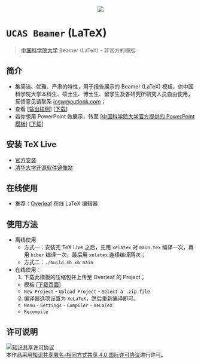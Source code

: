 <p align="center"><img src="http://www.ucas.ac.cn/newStyle/images/lougou.png"></p>

# `UCAS Beamer` (LaTeX)
> [中国科学院大学](http://www.ucas.ac.cn/) Beamer (LaTeX) - 非官方的模版

## 简介
* 集简洁、优雅、严肃的特性，用于报告展示的 Beamer (LaTeX) 模板，供中国科学院大学本科生、硕士生、博士生、留学生及各研究所研究人员自由使用，反馈意见请联系 [icgw@outlook.com](mailto:icgw@outlook.com)；
* 查看 \[[输出样例](https://github.com/icgw/ucas-beamer/releases/download/v1.1/template-zh.pdf)\] \[[下载](https://github.com/icgw/ucas-beamer/archive/zh-CN.zip)\]
* 若你想用 PowerPoint 做展示，转至 \[[中国科学院大学官方提供的 PowerPoint 模板](http://onestop.ucas.edu.cn/Home/Info/e1e7b553-14c1-42f3-910a-88d25ebf9c48)\] \[[下载](http://onestop.ucas.edu.cn/Content/Upload/2019/4/2.zip)\]

## 安装 TeX Live
* [官方安装](https://www.tug.org/texlive/)
* [清华大学开源软件镜像站](https://mirrors.tuna.tsinghua.edu.cn/CTAN/systems/texlive/)

## 在线使用
* 推荐：[Overleaf](https://www.overleaf.com) 在线 LaTeX 编辑器

## 使用方法
* 离线使用
  - 方式一：安装完 TeX Live 之后，先用 `xelatex` 对 `main.tex` 编译一次，再用 `biber` 编译一次，最后用 `xelatex` 连续编译两次；
  - 方式二：`./build.sh xb main`
* 在线使用：
  1. 下载此模板的压缩包并上传至 Overleaf 的 Project；
    - 模板 \[[下载页面](https://github.com/icgw/ucas-beamer/releases)\]
    - `New Project` - `Upload Project` - `Select a .zip file`
  2. 编译器选项设置为 `XeLaTeX`，然后重新编译即可。
    - `Menu` - `Settings` - `Compiler` - `XeLaTeX`
    - `Recompile`

## 许可说明
<a rel="license" href="http://creativecommons.org/licenses/by-sa/4.0/"><img alt="知识共享许可协议" style="border-width:0" src="https://i.creativecommons.org/l/by-sa/4.0/88x31.png" /></a><br />本作品采用<a rel="license" href="http://creativecommons.org/licenses/by-sa/4.0/">知识共享署名-相同方式共享 4.0 国际许可协议</a>进行许可。
